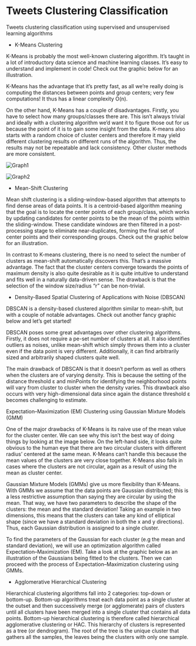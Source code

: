 # Tweets Clustering Classification
Tweets clustering classification using supervised and unsupervised learning algorithms

- K-Means Clustering

K-Means is probably the most well-known clustering algorithm. It’s taught in a lot of introductory data science and machine learning classes. It’s easy to understand and implement in code! Check out the graphic below for an illustration.

K-Means has the advantage that it’s pretty fast, as all we’re really doing is computing the distances between points and group centers; very few computations! It thus has a linear complexity O(n).

On the other hand, K-Means has a couple of disadvantages. Firstly, you have to select how many groups/classes there are. This isn’t always trivial and ideally with a clustering algorithm we’d want it to figure those out for us because the point of it is to gain some insight from the data. K-means also starts with a random choice of cluster centers and therefore it may yield different clustering results on different runs of the algorithm. Thus, the results may not be repeatable and lack consistency. Other cluster methods are more consistent.

![Graph1](https://user-images.githubusercontent.com/28322834/123497734-39513e80-d5fd-11eb-9306-1eae58288598.png)



![Graph2](https://user-images.githubusercontent.com/28322834/123497738-3eae8900-d5fd-11eb-9359-cbcb81616689.png)


- Mean-Shift Clustering

Mean shift clustering is a sliding-window-based algorithm that attempts to find dense areas of data points. It is a centroid-based algorithm meaning that the goal is to locate the center points of each group/class, which works by updating candidates for center points to be the mean of the points within the sliding-window. These candidate windows are then filtered in a post-processing stage to eliminate near-duplicates, forming the final set of center points and their corresponding groups. Check out the graphic below for an illustration.

In contrast to K-means clustering, there is no need to select the number of clusters as mean-shift automatically discovers this. That’s a massive advantage. The fact that the cluster centers converge towards the points of maximum density is also quite desirable as it is quite intuitive to understand and fits well in a naturally data-driven sense. The drawback is that the selection of the window size/radius “r” can be non-trivial.

- Density-Based Spatial Clustering of Applications with Noise (DBSCAN)

DBSCAN is a density-based clustered algorithm similar to mean-shift, but with a couple of notable advantages. Check out another fancy graphic below and let’s get started!

DBSCAN poses some great advantages over other clustering algorithms. Firstly, it does not require a pe-set number of clusters at all. It also identifies outliers as noises, unlike mean-shift which simply throws them into a cluster even if the data point is very different. Additionally, it can find arbitrarily sized and arbitrarily shaped clusters quite well.

The main drawback of DBSCAN is that it doesn’t perform as well as others when the clusters are of varying density. This is because the setting of the distance threshold ε and minPoints for identifying the neighborhood points will vary from cluster to cluster when the density varies. This drawback also occurs with very high-dimensional data since again the distance threshold ε becomes challenging to estimate.

Expectation–Maximization (EM) Clustering using Gaussian Mixture Models (GMM)

One of the major drawbacks of K-Means is its naive use of the mean value for the cluster center. We can see why this isn’t the best way of doing things by looking at the image below. On the left-hand side, it looks quite obvious to the human eye that there are two circular clusters with different radius’ centered at the same mean. K-Means can’t handle this because the mean values of the clusters are very close together. K-Means also fails in cases where the clusters are not circular, again as a result of using the mean as cluster center.

Gaussian Mixture Models (GMMs) give us more flexibility than K-Means. With GMMs we assume that the data points are Gaussian distributed; this is a less restrictive assumption than saying they are circular by using the mean. That way, we have two parameters to describe the shape of the clusters: the mean and the standard deviation! Taking an example in two dimensions, this means that the clusters can take any kind of elliptical shape (since we have a standard deviation in both the x and y directions). Thus, each Gaussian distribution is assigned to a single cluster.

To find the parameters of the Gaussian for each cluster (e.g the mean and standard deviation), we will use an optimization algorithm called Expectation–Maximization (EM). Take a look at the graphic below as an illustration of the Gaussians being fitted to the clusters. Then we can proceed with the process of Expectation–Maximization clustering using GMMs.

- Agglomerative Hierarchical Clustering

Hierarchical clustering algorithms fall into 2 categories: top-down or bottom-up. Bottom-up algorithms treat each data point as a single cluster at the outset and then successively merge (or agglomerate) pairs of clusters until all clusters have been merged into a single cluster that contains all data points. Bottom-up hierarchical clustering is therefore called hierarchical agglomerative clustering or HAC. This hierarchy of clusters is represented as a tree (or dendrogram). The root of the tree is the unique cluster that gathers all the samples, the leaves being the clusters with only one sample. 
